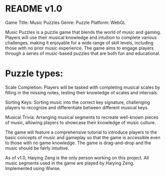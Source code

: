 # README v1.0
Game Title: Music Puzzles
Genre: Puzzle
Platform: WebGL

Music Puzzles is a puzzle game that blends the world of music and gaming. Players will use their musical knowledge and intuition to complete various challenges, making it enjoyable for a wide range of skill levels, including those with no prior music experience. The game aims to engage players through a series of music-based puzzles that are both fun and educational.

# Puzzle types:

Scale Completion: Players will be tasked with completing musical scales by filling in the missing notes, testing their knowledge of scales and intervals.

Sorting Keys: Sorting music into the correct key signature, challenging players to recognize and differentiate between different musical keys.

Musical Trivia: Arranging musical segments to recreate well-known pieces of music, allowing players to showcase their knowledge of music culture.

The game will feature a comprehensive tutorial to introduce players to the basic concepts of music and gameplay so that the game is accessible even to those with no game knowledge. The game is drag-and-drop and the music should be fairly intuitive.

As of v1.0, Haiying Zeng is the only person working on this project. All music segments used in the game are played by Haiying Zeng. Implemented using Wwise.
